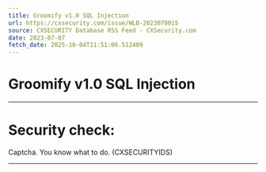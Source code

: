 ```yaml
---
title: Groomify v1.0 SQL Injection
url: https://cxsecurity.com/issue/WLB-2023070015
source: CXSECURITY Database RSS Feed - CXSecurity.com
date: 2023-07-07
fetch_date: 2025-10-04T11:51:06.512409
---
```


# Groomify v1.0 SQL Injection

---

# Security check:

Captcha. You know what to do. (CXSECURITYIDS)

---